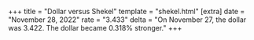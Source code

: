 +++
title = "Dollar versus Shekel"
template = "shekel.html"
[extra]
date = "November 28, 2022"
rate = "3.433"
delta = "On November 27, the dollar was 3.422. The dollar became 0.318% stronger."
+++
